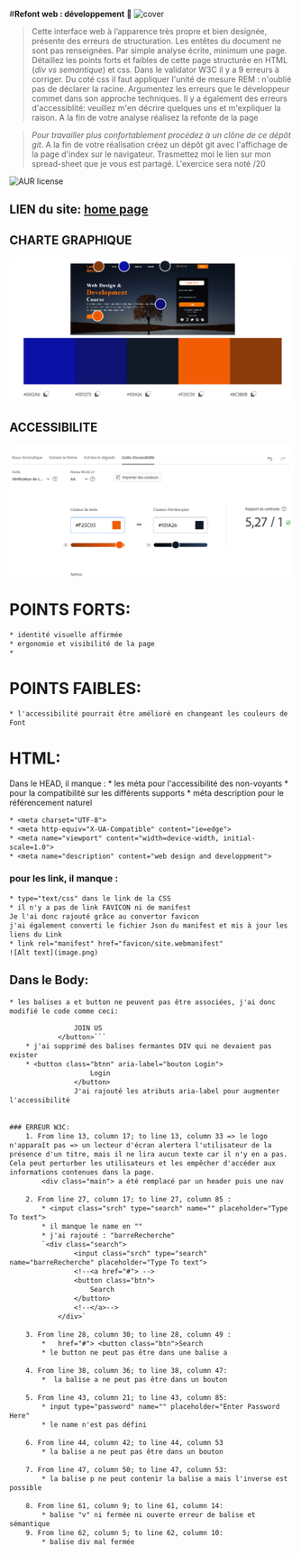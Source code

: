 #**Refont web : développement** 🚀 
![cover](./cover.PNG)
>Cette interface web à l’apparence très propre et bien designée, présente des erreurs de structuration. Les entêtes du document ne sont pas renseignées.
Par simple analyse écrite, minimum une page. Détaillez les points forts et faibles de cette page structurée en  HTML (_div vs semantique_) et css. Dans le validator W3C il y a 9 erreurs à corriger. Du coté css il faut appliquer l'unité de mesure REM :  n'oublié pas de déclarer la racine. Argumentez les erreurs que le développeur commet dans son approche techniques. Il y a également des erreurs d'accessiblité: veuillez m'en décrire quelques uns et m'expliquer la raison. A la fin de votre analyse réalisez la refonte de la page

> *Pour travailler plus confortablement procédez à un clône de ce dépôt git*.
> A la fin de votre réalisation créez un dépôt git avec l'affichage de la page d'index sur le navigateur.
> Trasmettez moi le lien sur mon spread-sheet que je vous est partagé. 
> L'exercice sera  noté /20

![AUR license](https://img.shields.io/aur/license/c)

## LIEN du site: [home page](https://laetitiamichel.github.io/Refont-design-exo/)

## CHARTE GRAPHIQUE
![charteGraphique](./asset/chartreGraphique.png)

## ACCESSIBILITE
![accessibilité](./asset/accessibilite.png)

# POINTS FORTS:
    * identité visuelle affirmée
    * ergonomie et visibilité de la page
    *  
# POINTS FAIBLES:
    * l'accessibilité pourrait être amélioré en changeant les couleurs de Font
    
# **HTML:**
Dans le HEAD, il manque :
    * les méta pour l'accessibilité des non-voyants
    * pour la compatibilité sur les différents supports
    * méta description pour le référencement naturel

    * <meta charset="UTF-8">
    * <meta http-equiv="X-UA-Compatible" content="ie=edge">
    * <meta name="viewport" content="width=device-width, initial-scale=1.0">
    * <meta name="description" content="web design and developpment">

### pour les link, il manque :
    * type="text/css" dans le link de la CSS
    * il n'y a pas de link FAVICON ni de manifest
    Je l'ai donc rajouté grâce au convertor favicon
    j'ai également converti le fichier Json du manifest et mis à jour les liens du Link
    * link rel="manifest" href="favicon/site.webmanifest"
    ![Alt text](image.png)

## Dans le Body:

    
    * les balises a et button ne peuvent pas être associées, j'ai donc modifié le code comme ceci: 
```<button class="cn" aria-label="bouton join US">
                JOIN US
            </button>```
    * j'ai supprimé des balises fermantes DIV qui ne devaient pas exister
    * <button class="btnn" aria-label="bouton Login">
                    Login
                </button>
                J'ai rajouté les atributs aria-label pour augmenter l'accessibilité 


### ERREUR W3C:
    1. From line 13, column 17; to line 13, column 33 => le logo n'apparaît pas => un lecteur d'écran alertera l'utilisateur de la présence d'un titre, mais il ne lira aucun texte car il n'y en a pas. Cela peut perturber les utilisateurs et les empêcher d'accéder aux informations contenues dans la page.
        <div class="main"> a été remplacé par un header puis une nav

    2. From line 27, column 17; to line 27, column 85 :
        * <input class="srch" type="search" name="" placeholder="Type To text">
        * il manque le name en "" 
        * j'ai rajouté : "barreRecherche"
        `<div class="search">
                <input class="srch" type="search" name="barreRecherche" placeholder="Type To text">
                <!--<a href="#"> -->
                <button class="btn">
                    Search
                </button>
                <!--</a>-->
            </div>`

    3. From line 28, column 30; to line 28, column 49 :
        *   href="#"> <button class="btn">Search
        * le button ne peut pas être dans une balise a

    4. From line 38, column 36; to line 38, column 47:
        *  la balise a ne peut pas être dans un bouton

    5. From line 43, column 21; to line 43, column 85:
        * input type="password" name="" placeholder="Enter Password Here"
        * le name n'est pas défini

    6. From line 44, column 42; to line 44, column 53
        * la balise a ne peut pas être dans un bouton

    7. From line 47, column 50; to line 47, column 53:
        * la balise p ne peut contenir la balise a mais l'inverse est possible

    8. From line 61, column 9; to line 61, column 14:
        * balise "v" ni fermée ni ouverte erreur de balise et sémantique
    9. From line 62, column 5; to line 62, column 10:
        * balise div mal fermée
